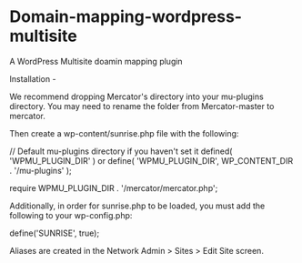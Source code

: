 # Domain-mapping-wordpress-multisite
A WordPress Multisite doamin mapping plugin 

Installation - 

We recommend dropping Mercator's directory into your mu-plugins directory. You may need to rename the folder from Mercator-master to mercator.

Then create a wp-content/sunrise.php file with the following:


// Default mu-plugins directory if you haven't set it
defined( 'WPMU_PLUGIN_DIR' ) or define( 'WPMU_PLUGIN_DIR', WP_CONTENT_DIR . '/mu-plugins' );

require WPMU_PLUGIN_DIR . '/mercator/mercator.php';

Additionally, in order for sunrise.php to be loaded, you must add the following to your wp-config.php:

define('SUNRISE', true);

Aliases are created in the Network Admin > Sites > Edit Site screen.
